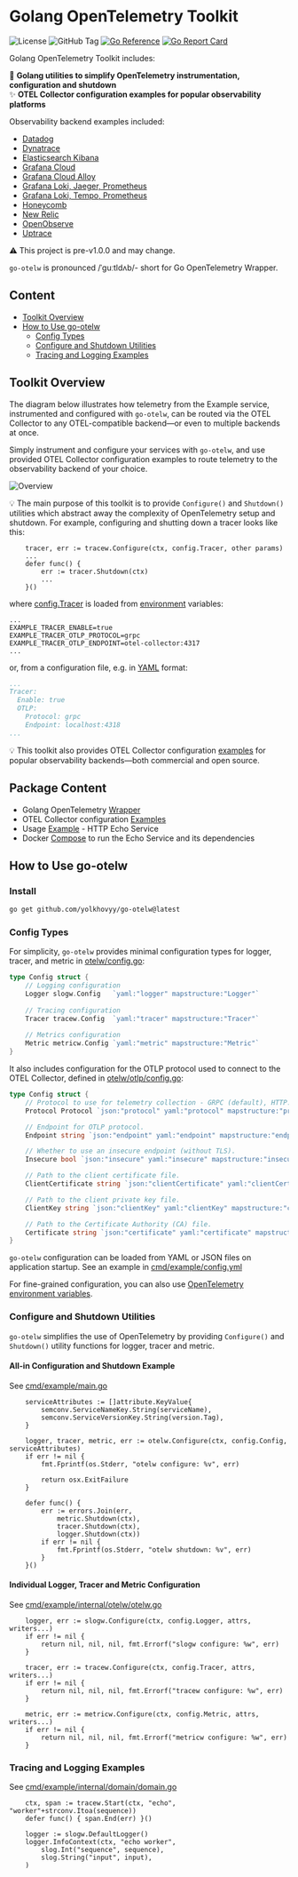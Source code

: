 # Golang OpenTelemetry Toolkit  

![License](https://img.shields.io/github/license/yolkhovyy/go-otelw)
![GitHub Tag](https://img.shields.io/github/v/tag/yolkhovyy/go-otelw)
[![Go Reference](https://pkg.go.dev/badge/github.com/yolkhovyy/go-otelw.svg)](https://pkg.go.dev/github.com/yolkhovyy/go-otelw)
[![Go Report Card](https://goreportcard.com/badge/github.com/yolkhovyy/go-otelw)](https://goreportcard.com/report/github.com/yolkhovyy/go-otelw)

Golang OpenTelemetry Toolkit includes: 

🚀 **Golang utilities to simplify OpenTelemetry instrumentation, configuration and shutdown**  
✨ **OTEL Collector configuration examples for popular observability platforms**  

Observability backend examples included:
  * [Datadog](docs/datadog.md)
  * [Dynatrace](docs/dynatrace.md)
  * [Elasticsearch Kibana](docs/elasticsearch-kibana.md)
  * [Grafana Cloud](docs/grafana-cloud.md)
  * [Grafana Cloud Alloy](docs/grafana-cloud-alloy.md)
  * [Grafana Loki, Jaeger, Prometheus](docs/grafana-loki-jaeger-prometheus.md)
  * [Grafana Loki, Tempo, Prometheus](docs/grafana-loki-tempo-prometheus.md)
  * [Honeycomb](docs/honeycomb.md)
  * [New Relic](docs/new-relic.md)
  * [OpenObserve](docs/openobserve.md)
  * [Uptrace](docs/uptrace.md)


⚠️ This project is pre-v1.0.0 and may change.

`go-otelw` is pronounced /ˈɡuːtldʌb/- short for Go OpenTelemetry Wrapper.

## Content
* [Toolkit Overview](#toolkit-overview)
* [How to Use go-otelw](#how-to-use-go-otelw)
  * [Config Types](#config-types)
  * [Configure and Shutdown Utilities](#configure-and-shutdown-utilities)
  * [Tracing and Logging Examples](#tracing-and-logging-examples)

## Toolkit Overview
The diagram below illustrates how telemetry from the Example service, instrumented and configured with `go-otelw`, can be routed via the OTEL Collector to any OTEL-compatible backend—or even to multiple backends at once. 

Simply instrument and configure your services with `go-otelw`, and use provided OTEL Collector configuration examples to route telemetry to the observability backend of your choice.

![Overview](docs/diagrams/overview.png)

💡 The main purpose of this toolkit is to provide `Configure()` and `Shutdown()` utilities which abstract away the complexity of OpenTelemetry setup and shutdown. For example, configuring and shutting down a tracer looks like this:
```golang
	tracer, err := tracew.Configure(ctx, config.Tracer, other params)
	...
	defer func() {
		err := tracer.Shutdown(ctx)
		...
	}()
```

where [config.Tracer](otelw/config.go#L11-L20) is loaded from [environment](./.env.local) variables:
```env
...
EXAMPLE_TRACER_ENABLE=true
EXAMPLE_TRACER_OTLP_PROTOCOL=grpc
EXAMPLE_TRACER_OTLP_ENDPOINT=otel-collector:4317
...
```

or, from a configuration file, e.g. in [YAML](cmd/example/config.yml) format:
```yml
...
Tracer:
  Enable: true
  OTLP:
    Protocol: grpc
    Endpoint: localhost:4318
...
```

💡 This toolkit also provides OTEL Collector configuration [examples](./config/) for popular observability backends—both commercial and open source.

## Package Content
* Golang OpenTelemetry [Wrapper](otelw/)
* OTEL Collector configuration [Examples](./config/otel-collector/)
* Usage [Example](cmd/example/) - HTTP Echo Service
* Docker [Compose](docker-compose.yml) to run the Echo Service and its dependencies

## How to Use go-otelw
### Install
```bash
go get github.com/yolkhovyy/go-otelw@latest
```

### Config Types
For simplicity, `go-otelw` provides minimal configuration types for logger, tracer, and metric in [otelw/config.go](otelw/config.go#L11-L20):
```go
type Config struct {
	// Logging configuration
	Logger slogw.Config   `yaml:"logger" mapstructure:"Logger"`
	
	// Tracing configuration
	Tracer tracew.Config  `yaml:"tracer" mapstructure:"Tracer"`
	
	// Metrics configuration
	Metric metricw.Config `yaml:"metric" mapstructure:"Metric"`
}
```
It also includes configuration for the OTLP protocol used to connect to the OTEL Collector, defined in [otelw/otlp/config.go](otelw/otlp/config.go#L6-L24):
```go
type Config struct {
	// Protocol to use for telemetry collection - GRPC (default), HTTP.
	Protocol Protocol `json:"protocol" yaml:"protocol" mapstructure:"protocol"`

	// Endpoint for OTLP protocol.
	Endpoint string `json:"endpoint" yaml:"endpoint" mapstructure:"endpoint"`

	// Whether to use an insecure endpoint (without TLS).
	Insecure bool `json:"insecure" yaml:"insecure" mapstructure:"insecure"`

	// Path to the client certificate file.
	ClientCertificate string `json:"clientCertificate" yaml:"clientCertificate" mapstructure:"clientCertificate"`

	// Path to the client private key file.
	ClientKey string `json:"clientKey" yaml:"clientKey" mapstructure:"clientKey"`

	// Path to the Certificate Authority (CA) file.
	Certificate string `json:"certificate" yaml:"certificate" mapstructure:"certificate"`
}
```
`go-otelw` configuration can be loaded from YAML or JSON files on application startup. See an example in [cmd/example/config.yml](cmd/example/config.yml)

For fine-grained configuration, you can also use [OpenTelemetry environment variables](https://opentelemetry.io/docs/specs/otel/configuration/sdk-environment-variables/).

### Configure and Shutdown Utilities
`go-otelw` simplifies the use of OpenTelemetry by providing `Configure()` and `Shutdown()` utility functions for logger, tracer and metric.

#### All-in Configuration and Shutdown Example
See [cmd/example/main.go](cmd/example/main.go#L60-L75)

```golang
	serviceAttributes := []attribute.KeyValue{
		semconv.ServiceNameKey.String(serviceName),
		semconv.ServiceVersionKey.String(version.Tag),
	}
	
	logger, tracer, metric, err := otelw.Configure(ctx, config.Config, serviceAttributes)
	if err != nil {
		fmt.Fprintf(os.Stderr, "otelw configure: %v", err)

		return osx.ExitFailure
	}

	defer func() {
		err := errors.Join(err,
			metric.Shutdown(ctx),
			tracer.Shutdown(ctx),
			logger.Shutdown(ctx))
		if err != nil {
			fmt.Fprintf(os.Stderr, "otelw shutdown: %v", err)
		}
	}()
```

#### Individual Logger, Tracer and Metric Configuration
See [cmd/example/internal/otelw/otelw.go](cmd/example/internal/otelw/otelw.go#L21-L34)

```golang
	logger, err := slogw.Configure(ctx, config.Logger, attrs, writers...)
	if err != nil {
		return nil, nil, nil, fmt.Errorf("slogw configure: %w", err)
	}

	tracer, err := tracew.Configure(ctx, config.Tracer, attrs, writers...)
	if err != nil {
		return nil, nil, nil, fmt.Errorf("tracew configure: %w", err)
	}

	metric, err := metricw.Configure(ctx, config.Metric, attrs, writers...)
	if err != nil {
		return nil, nil, nil, fmt.Errorf("metricw configure: %w", err)
	}

```

### Tracing and Logging Examples
See [cmd/example/internal/domain/domain.go](cmd/example/internal/domain/domain.go#L75-L110)

```golang
	ctx, span := tracew.Start(ctx, "echo", "worker"+strconv.Itoa(sequence))
	defer func() { span.End(err) }()

	logger := slogw.DefaultLogger()
	logger.InfoContext(ctx, "echo worker", 
		slog.Int("sequence", sequence),
		slog.String("input", input),
	)
```
